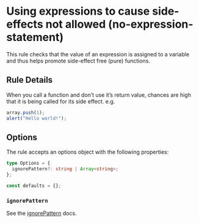 # Using expressions to cause side-effects not allowed (no-expression-statement)

This rule checks that the value of an expression is assigned to a variable and thus helps promote side-effect free (pure) functions.

## Rule Details

When you call a function and don’t use it’s return value, chances are high that it is being called for its side effect. e.g.

```ts
array.push(1);
alert("Hello world!");
```

## Options

The rule accepts an options object with the following properties:

```ts
type Options = {
  ignorePattern?: string | Array<string>;
};

const defaults = {};
```

### `ignorePattern`

See the [ignorePattern](./options/ignore-pattern.md) docs.
